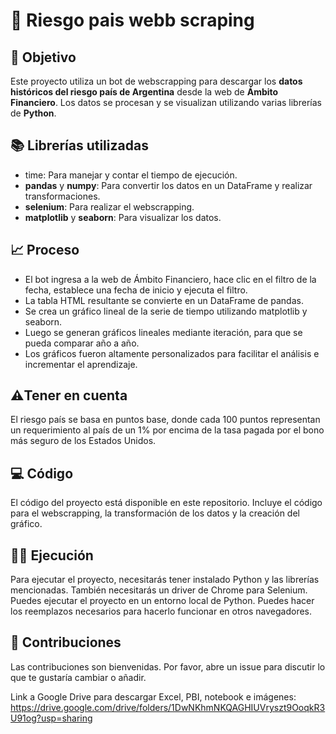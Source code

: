 # 🤖 Riesgo pais webb scraping
## 🎯 Objetivo
Este proyecto utiliza un bot de webscrapping para descargar los **datos históricos del riesgo país de Argentina** desde la web de **Ámbito Financiero**. Los datos se procesan y se visualizan utilizando varias librerías de **Python**.

## 📚 Librerías utilizadas
- time: Para manejar y contar el tiempo de ejecución.
- **pandas** y **numpy**: Para convertir los datos en un DataFrame y realizar transformaciones.
- **selenium**: Para realizar el webscrapping.
- **matplotlib** y **seaborn**: Para visualizar los datos.

## 📈 Proceso
- El bot ingresa a la web de Ámbito Financiero, hace clic en el filtro de la fecha, establece una fecha de inicio y ejecuta el filtro.
- La tabla HTML resultante se convierte en un DataFrame de pandas.
- Se crea un gráfico lineal de la serie de tiempo utilizando matplotlib y seaborn.
- Luego se generan gráficos lineales mediante iteración, para que se pueda comparar año a año.
- Los gráficos fueron altamente personalizados para facilitar el análisis e incrementar el aprendizaje.

## ⚠️Tener en cuenta
El riesgo país se basa en puntos base, donde cada 100 puntos representan un requerimiento al país de un 1% por encima de la tasa pagada por el bono más seguro de los Estados Unidos.

## 💻 Código
El código del proyecto está disponible en este repositorio. Incluye el código para el webscrapping, la transformación de los datos y la creación del gráfico.

## 👨‍💻 Ejecución
Para ejecutar el proyecto, necesitarás tener instalado Python y las librerías mencionadas. También necesitarás un driver de Chrome para Selenium. Puedes ejecutar el proyecto en un entorno local de Python. Puedes hacer los reemplazos necesarios para hacerlo funcionar en otros navegadores.

## 🤝 Contribuciones
Las contribuciones son bienvenidas. Por favor, abre un issue para discutir lo que te gustaría cambiar o añadir.

Link a Google Drive para descargar Excel, PBI, notebook e imágenes: https://drive.google.com/drive/folders/1DwNKhmNKQAGHIUVryszt9OoqkR3U91og?usp=sharing

